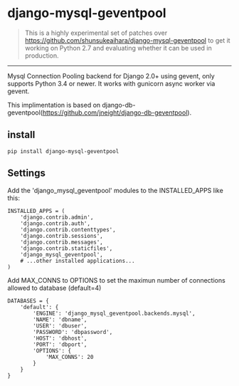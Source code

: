 # django-mysql-geventpool

> This is a highly experimental set of patches over
> https://github.com/shunsukeaihara/django-mysql-geventpool
> to get it working on Python 2.7 and evaluating whether it can be used in
> production.

- - -

Mysql Connection Pooling backend for Django 2.0+ using gevent, only supports Python 3.4 or newer.
It works with gunicorn async worker via gevent.

This implimentation is based on django-db-geventpool(https://github.com/jneight/django-db-geventpool).

## install

```
pip install django-mysql-geventpool
```

## Settings

Add the 'django_mysql_geventpool' modules to the INSTALLED_APPS like this:

```
INSTALLED_APPS = (
    'django.contrib.admin',
    'django.contrib.auth',
    'django.contrib.contenttypes',
    'django.contrib.sessions',
    'django.contrib.messages',
    'django.contrib.staticfiles',
    'django_mysql_geventpool',
    # ...other installed applications...
)

```

Add MAX_CONNS to OPTIONS to set the maximun number of connections allowed to database (default=4)

```
DATABASES = {
    'default': {
        'ENGINE': 'django_mysql_geventpool.backends.mysql',
        'NAME': 'dbname',
        'USER': 'dbuser',
        'PASSWORD': 'dbpassword',
        'HOST': 'dbhost',
        'PORT': 'dbport',
        'OPTIONS': {
            'MAX_CONNS': 20
        }
    }
}
```
